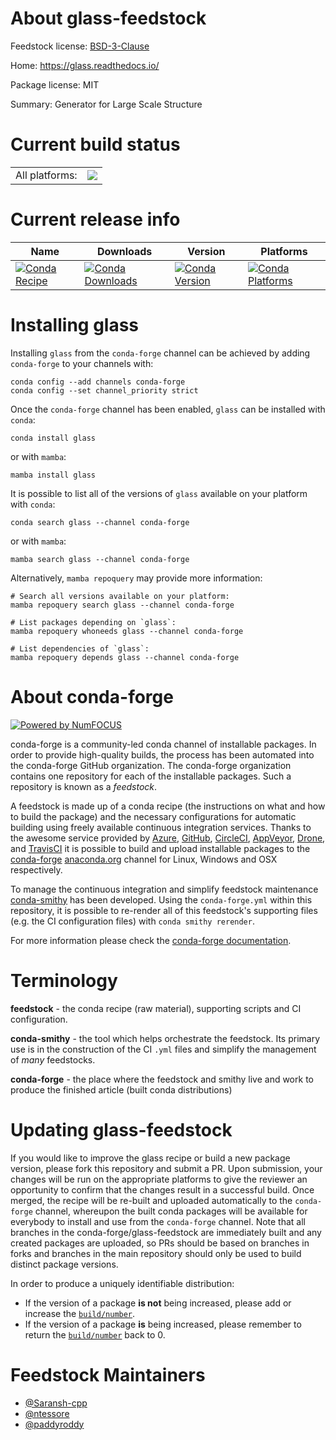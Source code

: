 About glass-feedstock
=====================

Feedstock license: [BSD-3-Clause](https://github.com/conda-forge/glass-feedstock/blob/main/LICENSE.txt)

Home: https://glass.readthedocs.io/

Package license: MIT

Summary: Generator for Large Scale Structure

Current build status
====================


<table><tr><td>All platforms:</td>
    <td>
      <a href="https://dev.azure.com/conda-forge/feedstock-builds/_build/latest?definitionId=24221&branchName=main">
        <img src="https://dev.azure.com/conda-forge/feedstock-builds/_apis/build/status/glass-feedstock?branchName=main">
      </a>
    </td>
  </tr>
</table>

Current release info
====================

| Name | Downloads | Version | Platforms |
| --- | --- | --- | --- |
| [![Conda Recipe](https://img.shields.io/badge/recipe-glass-green.svg)](https://anaconda.org/conda-forge/glass) | [![Conda Downloads](https://img.shields.io/conda/dn/conda-forge/glass.svg)](https://anaconda.org/conda-forge/glass) | [![Conda Version](https://img.shields.io/conda/vn/conda-forge/glass.svg)](https://anaconda.org/conda-forge/glass) | [![Conda Platforms](https://img.shields.io/conda/pn/conda-forge/glass.svg)](https://anaconda.org/conda-forge/glass) |

Installing glass
================

Installing `glass` from the `conda-forge` channel can be achieved by adding `conda-forge` to your channels with:

```
conda config --add channels conda-forge
conda config --set channel_priority strict
```

Once the `conda-forge` channel has been enabled, `glass` can be installed with `conda`:

```
conda install glass
```

or with `mamba`:

```
mamba install glass
```

It is possible to list all of the versions of `glass` available on your platform with `conda`:

```
conda search glass --channel conda-forge
```

or with `mamba`:

```
mamba search glass --channel conda-forge
```

Alternatively, `mamba repoquery` may provide more information:

```
# Search all versions available on your platform:
mamba repoquery search glass --channel conda-forge

# List packages depending on `glass`:
mamba repoquery whoneeds glass --channel conda-forge

# List dependencies of `glass`:
mamba repoquery depends glass --channel conda-forge
```


About conda-forge
=================

[![Powered by
NumFOCUS](https://img.shields.io/badge/powered%20by-NumFOCUS-orange.svg?style=flat&colorA=E1523D&colorB=007D8A)](https://numfocus.org)

conda-forge is a community-led conda channel of installable packages.
In order to provide high-quality builds, the process has been automated into the
conda-forge GitHub organization. The conda-forge organization contains one repository
for each of the installable packages. Such a repository is known as a *feedstock*.

A feedstock is made up of a conda recipe (the instructions on what and how to build
the package) and the necessary configurations for automatic building using freely
available continuous integration services. Thanks to the awesome service provided by
[Azure](https://azure.microsoft.com/en-us/services/devops/), [GitHub](https://github.com/),
[CircleCI](https://circleci.com/), [AppVeyor](https://www.appveyor.com/),
[Drone](https://cloud.drone.io/welcome), and [TravisCI](https://travis-ci.com/)
it is possible to build and upload installable packages to the
[conda-forge](https://anaconda.org/conda-forge) [anaconda.org](https://anaconda.org/)
channel for Linux, Windows and OSX respectively.

To manage the continuous integration and simplify feedstock maintenance
[conda-smithy](https://github.com/conda-forge/conda-smithy) has been developed.
Using the ``conda-forge.yml`` within this repository, it is possible to re-render all of
this feedstock's supporting files (e.g. the CI configuration files) with ``conda smithy rerender``.

For more information please check the [conda-forge documentation](https://conda-forge.org/docs/).

Terminology
===========

**feedstock** - the conda recipe (raw material), supporting scripts and CI configuration.

**conda-smithy** - the tool which helps orchestrate the feedstock.
                   Its primary use is in the construction of the CI ``.yml`` files
                   and simplify the management of *many* feedstocks.

**conda-forge** - the place where the feedstock and smithy live and work to
                  produce the finished article (built conda distributions)


Updating glass-feedstock
========================

If you would like to improve the glass recipe or build a new
package version, please fork this repository and submit a PR. Upon submission,
your changes will be run on the appropriate platforms to give the reviewer an
opportunity to confirm that the changes result in a successful build. Once
merged, the recipe will be re-built and uploaded automatically to the
`conda-forge` channel, whereupon the built conda packages will be available for
everybody to install and use from the `conda-forge` channel.
Note that all branches in the conda-forge/glass-feedstock are
immediately built and any created packages are uploaded, so PRs should be based
on branches in forks and branches in the main repository should only be used to
build distinct package versions.

In order to produce a uniquely identifiable distribution:
 * If the version of a package **is not** being increased, please add or increase
   the [``build/number``](https://docs.conda.io/projects/conda-build/en/latest/resources/define-metadata.html#build-number-and-string).
 * If the version of a package **is** being increased, please remember to return
   the [``build/number``](https://docs.conda.io/projects/conda-build/en/latest/resources/define-metadata.html#build-number-and-string)
   back to 0.

Feedstock Maintainers
=====================

* [@Saransh-cpp](https://github.com/Saransh-cpp/)
* [@ntessore](https://github.com/ntessore/)
* [@paddyroddy](https://github.com/paddyroddy/)


<!-- dummy commit to enable rerendering -->

